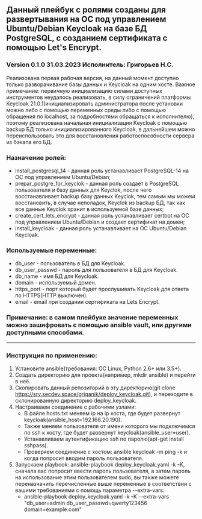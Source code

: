 <h2>Данный плейбук с ролями созданы для развертывания на ОС под управлением Ubuntu/Debian Keycloak на базе БД PostgreSQL, с созданием сертификата с помощью Let's Encrypt.</h2>

<h3>Version 0.1.0 31.03.2023 Исполнитель: Григорьев Н.С.</h3>
Реализована первая рабочая версия, на данный момент доступно только разворачивание базы данных и Keycloak на одним хосте. Важное примечание: первичную инициализацию силами доступных инструментов неудалось реализовать, в силу ограничений платформы Keycloak 21.0.1(инициализировать администратора после установки можно либо с помощью переменных среды либо с помощью обращения по localhost, за подробностями обращаться к исполнителю), поэтому реализована начальная инициализация Keycloak с помощью backup БД только инициализированного Keycloak, в дальнейшем можно переиспользовать это для восстановления работоспособности сервера из бэкапа его БД.

<h3>Назначение ролей:</h3>

  * install_postgresql_14 - данная роль устанавливает PostgreSQL-14 на ОС под управлением Ubuntu/Debian;
  * prepar_postgre_for_keyclok - данная роль создает в PostgreSQL пользователя и базу данных для Keyclok, после чего восстанавливает backup базу данных Keyclok, тем самым мы можем восстановить, в случае неполадок, Keyclok из backup БД, так как все данные Keyclok хранит в используемой базе данных;
  * create_cert_lets_encrypt - данная роль устанавливает certbot на ОС под управлением Ubuntu/Debian и создает сертификат на домен;
  * install_keycloak - данная роль устанавливает на ОС Ubuntu/Debian Keycloak.

<h3>Используемые переменные:</h3>

  * db_user - пользователь в БД для Keycloak.
  * db_user_passwd - пароль для пользователя в БД для Keycloak.
  * db_name - имя БД для Keycloak.
  * domain - используемый домен.
  * https_port - порт который будет прослушивать Keycloak для ответа по HTTPS(HTTP выключен).
  * email - email при создании сертификата на Lets Encrypt.

<h3>Примечание: в самом плейбуке значение переменных можно зашифровать с помощью ansible vault, или другими доступными способами.</h3>

---------------------------------------------------------------------------------------------------------------------------------------------------------------------
<h3>Инструкция по применению:</h3>

1. Установите ansible(требования: ОС Linux, Python 2.6+ или 3.5+).
2. Создать директорию для проекта(например, mkdir ansible) и перейти в неё.
3. Скопировать данный репозиторий в эту директорию(git clone https://srv.secdev.space/griganik/deploy_keycloak.git), и переходите в склонированную директорию deploy_keycloak.
5. Настраиваем соединение с рабочими узлами:
   * В файле hosts.txt меняем ip на ip хоста, где будет развернут keycloak(ansible_host=192.168.20.190).
   * Также меняем пользователя от имени которого мы подключимся по ssh к хосту, где будет развернут keycloak(ansible_user=user).
   * Устанавливаем аутентификацию ssh по паролю(apt-get install sshpass).
   * Проверяем соединение с хостом: ansible keycloak -m ping -k и когда попросит вводим пароль пользователя.
6. Запускаем playbook: ansible-playbook deploy_keycloak.yaml -k -K, сначала вас попросит ввести пароль пользователя, а затем пароль на использование этим пользователем sudo, вы также можете переназначить перечисленные выше переменные в соответствии с вашими требованиями с помощь параметра --extra-vars:
   * ansible-playbook deploy_keycloak.yaml -k -K --extra-vars "db_user=admin db_user_passwd=qwerty123456 domain=example.com"
